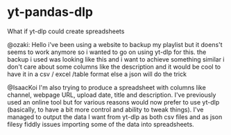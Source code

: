 # yt-pandas-dlp
What if yt-dlp could create spreadsheets

@ozaki: Hello i've been using a website to backup my playlist but it doens't seems to work anymore
so i wanted to go on using yt-dlp for this. the backup i used was looking like this and i want to achieve something similar
i don't care about some columns like the description and it would be cool to have it in a csv / excel /table format else a json will do the trick

@IsaacKoi I'm also trying to produce a spreadsheet with columns like channel, webpage URL, upload date, title and description.
I've previously used an online tool but for various reasons would now prefer to use yt-dlp (basically, to have a bit more control and ability to tweak things).
I've managed to output the data I want from yt-dlp as both csv files and as json filesy fiddly issues importing some of the data into spreadsheets.
